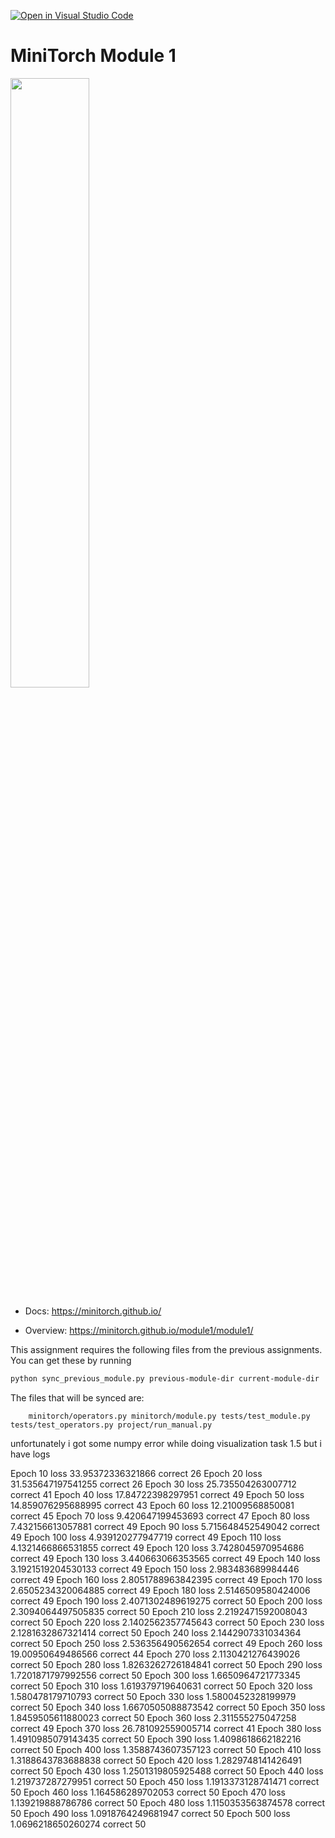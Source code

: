 [![Open in Visual Studio Code](https://classroom.github.com/assets/open-in-vscode-2e0aaae1b6195c2367325f4f02e2d04e9abb55f0b24a779b69b11b9e10269abc.svg)](https://classroom.github.com/online_ide?assignment_repo_id=16814188&assignment_repo_type=AssignmentRepo)
# MiniTorch Module 1

<img src="https://minitorch.github.io/minitorch.svg" width="50%">

* Docs: https://minitorch.github.io/

* Overview: https://minitorch.github.io/module1/module1/

This assignment requires the following files from the previous assignments. You can get these by running

```bash
python sync_previous_module.py previous-module-dir current-module-dir
```

The files that will be synced are:

        minitorch/operators.py minitorch/module.py tests/test_module.py tests/test_operators.py project/run_manual.py

unfortunately i got some numpy error while doing visualization task 1.5 but i have logs

Epoch  10  loss  33.95372336321866 correct 26
Epoch  20  loss  31.535647197541255 correct 26
Epoch  30  loss  25.735504263007712 correct 41
Epoch  40  loss  17.84722398297951 correct 49
Epoch  50  loss  14.859076295688995 correct 43
Epoch  60  loss  12.21009568850081 correct 45
Epoch  70  loss  9.420647199453693 correct 47
Epoch  80  loss  7.432156613057881 correct 49
Epoch  90  loss  5.715648452549042 correct 49
Epoch  100  loss  4.939120277947719 correct 49
Epoch  110  loss  4.1321466866531855 correct 49
Epoch  120  loss  3.7428045970954686 correct 49
Epoch  130  loss  3.440663066353565 correct 49
Epoch  140  loss  3.1921519204530133 correct 49
Epoch  150  loss  2.983483689984446 correct 49
Epoch  160  loss  2.8051788963842395 correct 49
Epoch  170  loss  2.6505234320064885 correct 49
Epoch  180  loss  2.5146509580424006 correct 49
Epoch  190  loss  2.4071302489619275 correct 50
Epoch  200  loss  2.3094064497505835 correct 50
Epoch  210  loss  2.2192471592008043 correct 50
Epoch  220  loss  2.1402562357745643 correct 50
Epoch  230  loss  2.1281632867321414 correct 50
Epoch  240  loss  2.1442907331034364 correct 50
Epoch  250  loss  2.536356490562654 correct 49
Epoch  260  loss  19.00950649486566 correct 44
Epoch  270  loss  2.1130421276439026 correct 50
Epoch  280  loss  1.8263262726184841 correct 50
Epoch  290  loss  1.7201871797992556 correct 50
Epoch  300  loss  1.6650964721773345 correct 50
Epoch  310  loss  1.619379719640631 correct 50
Epoch  320  loss  1.580478179710793 correct 50
Epoch  330  loss  1.5800452328199979 correct 50
Epoch  340  loss  1.6670505088873542 correct 50
Epoch  350  loss  1.8459505611880023 correct 50
Epoch  360  loss  2.311555275047258 correct 49
Epoch  370  loss  26.781092559005714 correct 41
Epoch  380  loss  1.4910985079143435 correct 50
Epoch  390  loss  1.4098618662182216 correct 50
Epoch  400  loss  1.3588743607357123 correct 50
Epoch  410  loss  1.3188643783688838 correct 50
Epoch  420  loss  1.2829748141426491 correct 50
Epoch  430  loss  1.2501319805925488 correct 50
Epoch  440  loss  1.219737287279951 correct 50
Epoch  450  loss  1.1913373128741471 correct 50
Epoch  460  loss  1.164586289702053 correct 50
Epoch  470  loss  1.139219888786786 correct 50
Epoch  480  loss  1.1150353563874578 correct 50
Epoch  490  loss  1.0918764249681947 correct 50
Epoch  500  loss  1.0696218650260274 correct 50
